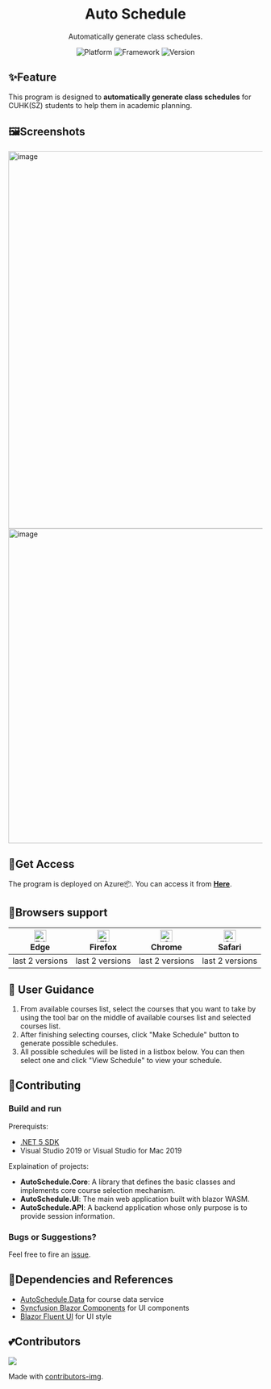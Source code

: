 ﻿<h1 align="center">
  Auto Schedule
</h1>
<p align="center">
  Automatically generate class schedules.
</p>
<p align="center">
  <a style="text-decoration:none">
    <img src="https://img.shields.io/badge/Platform-Windows%20%7C%20macOS%20%7C%20Linux-yellow" alt="Platform" />
  </a>
  <a style="text-decoration:none">
    <img src="https://img.shields.io/badge/Framework-Blazor%20WebAssembly-red" alt="Framework" />
  </a>
  <a style="text-decoration:none">
    <img src="https://img.shields.io/badge/Version-1.1.0-blue" alt="Version" />
  </a>
</p>

## ✨Feature
This program is designed to **automatically generate class schedules** for CUHK(SZ) students to help them in academic planning.

## 🖼️Screenshots
<span>
  <img width="749" alt="image" src="https://user-images.githubusercontent.com/61649477/210369242-c4d5088b-ffc6-46a5-bd07-a50fa28a2c35.png">
  <img width="624" alt="image" src="https://user-images.githubusercontent.com/61649477/210369696-f798be48-d94e-43b5-9e47-173124acdc61.png">
</span>

## 🔗Get Access
The program is deployed on Azure📦. You can access it from **[Here](https://autoschedule.azurewebsites.net/)**.

## 🌈Browsers support
| [<img src="https://raw.githubusercontent.com/alrra/browser-logos/master/src/edge/edge_48x48.png" alt="Edge" width="24px" height="24px" />](http://godban.github.io/browsers-support-badges/)<br/>Edge | [<img src="https://raw.githubusercontent.com/alrra/browser-logos/master/src/firefox/firefox_48x48.png" alt="Firefox" width="24px" height="24px" />](http://godban.github.io/browsers-support-badges/)<br/>Firefox | [<img src="https://raw.githubusercontent.com/alrra/browser-logos/master/src/chrome/chrome_48x48.png" alt="Chrome" width="24px" height="24px" />](http://godban.github.io/browsers-support-badges/)<br/>Chrome | [<img src="https://raw.githubusercontent.com/alrra/browser-logos/master/src/safari/safari_48x48.png" alt="Safari" width="24px" height="24px" />](http://godban.github.io/browsers-support-badges/)<br/>Safari |
| --------- | --------- | --------- | --------- |
| last 2 versions| last 2 versions| last 2 versions| last 2 versions

## 📕 User Guidance
1. From available courses list, select the courses that you want to take by using the tool bar on the middle of available courses list and selected courses list.
2. After finishing selecting courses, click "Make Schedule" button to generate possible schedules.
3. All possible schedules will be listed in a listbox below. You can then select one and click "View Schedule" to view your schedule.

## 🤝Contributing
### Build and run
Prerequists:  
+ [.NET 5 SDK](https://dotnet.microsoft.com/download)
+ Visual Studio 2019 or Visual Studio for Mac 2019

Explaination of projects:
+ **AutoSchedule.Core**: A library that defines the basic classes and implements core course selection mechanism.
+ **AutoSchedule.UI**: The main web application built with blazor WASM.
+ **AutoSchedule.API**: A backend application whose only purpose is to provide session information.

### Bugs or Suggestions?
Feel free to fire an [issue](https://github.com/myfix16/AutoSchedule/issues/new).

## 🔧Dependencies and References
+ [AutoSchedule.Data](https://github.com/myfix16/AutoSchedule.Data) for course data service
+ [Syncfusion Blazor Components](https://www.syncfusion.com/blazor-components) for UI components
+ [Blazor Fluent UI](https://github.com/BlazorFluentUI/BlazorFluentUI) for UI style
## 💕Contributors
<span>
  <img src="https://contrib.rocks/image?repo=myfix16/AutoSchedule" />
</span>

Made with [contributors-img](https://contrib.rocks).
